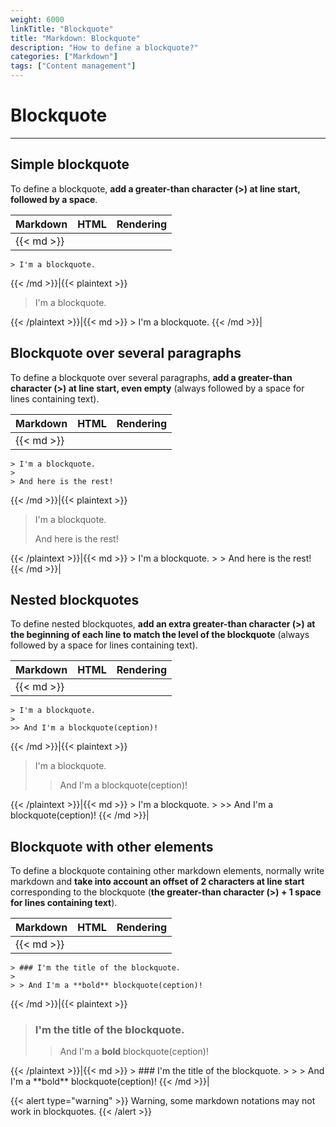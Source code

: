 ```yaml
---
weight: 6000
linkTitle: "Blockquote"
title: "Markdown: Blockquote"
description: "How to define a blockquote?"
categories: ["Markdown"]
tags: ["Content management"]
---
```


# Blockquote
---

## Simple blockquote

To define a blockquote, **add a greater-than character (>) at line start, followed by a space**.

| Markdown | HTML | Rendering |
| -------- | ---- | --------- |
|{{< md >}}
```
> I'm a blockquote.
```
{{< /md >}}|{{< plaintext >}}
<blockquote>
  <p>I'm a blockquote.</p>
</blockquote>
{{< /plaintext >}}|{{< md >}}
> I'm a blockquote.
{{< /md >}}|

## Blockquote over several paragraphs

To define a blockquote over several paragraphs, **add a greater-than character (>) at line start, even empty** (always followed by a space for lines containing text).

| Markdown | HTML | Rendering |
| -------- | ---- | --------- |
|{{< md >}}
```
> I'm a blockquote.
>
> And here is the rest!
```
{{< /md >}}|{{< plaintext >}}
<blockquote>
  <p>I'm a blockquote.</p>
  <p>And here is the rest!</p>
</blockquote>
{{< /plaintext >}}|{{< md >}}
> I'm a blockquote.
>
> And here is the rest!
{{< /md >}}|

## Nested blockquotes

To define nested blockquotes, **add an extra greater-than character (>) at the beginning of each line to match the level of the blockquote** (always followed by a space for lines containing text).

| Markdown | HTML | Rendering |
| -------- | ---- | --------- |
|{{< md >}}
```
> I'm a blockquote.
>
>> And I'm a blockquote(ception)!
```
{{< /md >}}|{{< plaintext >}}
<blockquote>
  <p>I'm a blockquote.</p>
  <blockquote>
    <p>And I'm a blockquote(ception)!</p>
  </blockquote>
</blockquote>
{{< /plaintext >}}|{{< md >}}
> I'm a blockquote.
>
>> And I'm a blockquote(ception)!
{{< /md >}}|

## Blockquote with other elements

To define a blockquote containing other markdown elements, normally write markdown and **take into account an offset of 2 characters at line start** corresponding to the blockquote (**the greater-than character (>) + 1 space for lines containing text**).

| Markdown | HTML | Rendering |
| -------- | ---- | --------- |
|{{< md >}}
```
> ### I'm the title of the blockquote.
>
> > And I'm a **bold** blockquote(ception)!
```
{{< /md >}}|{{< plaintext >}}
<blockquote>
  <h3>I'm the title of the blockquote.</h3>
  <blockquote>
    <p>And I'm a <strong>bold</strong> blockquote(ception)!</p>
  </blockquote>
</blockquote>
{{< /plaintext >}}|{{< md >}}
> ### I'm the title of the blockquote.
>
> > And I'm a **bold** blockquote(ception)!
{{< /md >}}|

{{< alert type="warning" >}}
Warning, some markdown notations may not work in blockquotes.
{{< /alert >}}
